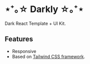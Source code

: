 # ⋆⁺｡☆ Darkly ☆｡⁺⋆
Dark React Template + UI Kit.

## Features
- Responsive
- Based on [Tailwind CSS framework](https://tailwindcss.com/).










































































































































